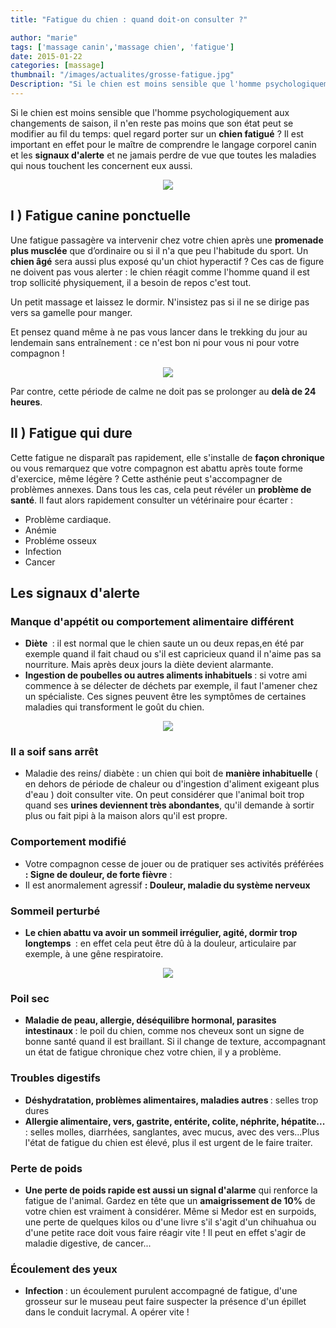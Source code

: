 ```yaml
---
title: "Fatigue du chien : quand doit-on consulter ?"

author: "marie"
tags: ['massage canin','massage chien', 'fatigue']
date: 2015-01-22
categories: [massage]
thumbnail: "/images/actualites/grosse-fatigue.jpg"
Description: "Si le chien est moins sensible que l'homme psychologiquement aux changements de saison, il n'en reste pas moins que son état peut se modifier au fil du temps: quel regard porter sur un chien fatigué ?"
---
```



Si le chien est moins sensible que l'homme psychologiquement aux changements de saison, il n'en reste pas moins que son état peut se modifier au fil du temps: quel regard porter sur un **chien fatigué** ? Il est important en effet pour le maître de comprendre le langage corporel canin et les **signaux d'alerte** et ne jamais perdre de vue que toutes les maladies qui nous touchent les concernent eux aussi.


<p align="center"><img src= "/images/actualites/grosse-fatigue.jpg"></p>


## I ) Fatigue canine ponctuelle ##
Une fatigue passagère  va intervenir chez votre chien après une **promenade plus musclée** que d’ordinaire ou si il n'a que peu l'habitude du sport. Un **chien âgé** sera aussi plus exposé qu'un chiot hyperactif ? Ces cas de figure ne doivent pas vous alerter : le chien réagit comme l'homme quand il est trop sollicité physiquement, il a besoin de repos c'est tout.

Un petit massage et laissez le dormir. N'insistez pas si il ne se dirige pas vers sa gamelle pour manger.

Et pensez quand même à ne pas vous lancer dans le trekking du jour au lendemain sans entraînement : ce n'est bon ni pour vous ni pour votre compagnon !

<p align="center"><img src= "/images/actualites/chien-apres-balade.jpg"></p>

Par contre, cette période de calme ne doit pas se prolonger au **delà de 24 heures**.


## II ) Fatigue qui dure ##
Cette fatigue ne disparaît pas rapidement, elle s'installe de **façon chronique** ou vous remarquez que votre compagnon est abattu après toute forme d'exercice, même légère ? Cette asthénie peut s'accompagner de problèmes annexes. Dans tous les cas, cela peut révéler un **problème de santé**. Il faut alors rapidement consulter un vétérinaire pour écarter :

<ul>

<li> Problème cardiaque. </li>
<li> Anémie </li>
<li> Probléme osseux </li>
<li> Infection </li>
<li> Cancer </li>
</ul>




## Les signaux d'alerte ##



### Manque d'appétit ou comportement alimentaire différent ###
<ul>
<li> <b>Diète </b> : il est normal que le chien saute un ou deux repas,en été par exemple quand il fait chaud ou s'il est capricieux quand il n'aime pas sa nourriture. Mais après deux jours la diète devient alarmante. </li>
<li> <b>Ingestion de poubelles ou autres aliments inhabituels </b>: si votre ami commence à se délecter de déchets par exemple, il faut l'amener chez un spécialiste. Ces signes peuvent être les symptômes de certaines maladies qui transforment le goût du chien.</li>
</ul>

<p align="center"><img src= "/images/actualites/chien-qui-ne-mange-pas.jpg"></p>

### Il a soif sans arrêt ###
<ul>
<li> Maladie des reins/ diabète : un chien qui boit de <b>manière inhabituelle</b> ( en dehors de période de chaleur ou d'ingestion d'aliment exigeant plus d'eau ) doit consulter vite. On peut considérer que l'animal boit trop quand ses <b>urines deviennent très abondantes</b>, qu'il demande à sortir plus ou fait pipi à la maison alors qu'il est propre.</li></ul>

### Comportement modifié ###
<ul>
<li>  Votre compagnon cesse de jouer ou de pratiquer ses activités préférées <b> : Signe de douleur, de forte fièvre</b> : </li>
<li> Il est anormalement agressif <b> : Douleur, maladie du système nerveux </b> </li> </ul>

### Sommeil perturbé ###
<ul> <li> <b>Le chien abattu va avoir un sommeil irrégulier, agité, dormir trop longtemps </b> : en effet cela peut être dû à la douleur, articulaire par exemple, à une gêne respiratoire.</ul>
<p align="center"><img src= "/images/actualites/chien-qui-ne-dort-pas.jpg"></p>

<h3> Poil sec  </h3>
 <ul> <li> <b> Maladie de peau, allergie, déséquilibre hormonal, parasites intestinaux </b> : le poil du chien, comme nos cheveux sont un signe de bonne santé quand il est braillant. Si il change de texture, accompagnant un état de fatigue chronique chez votre chien, il y a problème. </li> </ul>

### Troubles digestifs ###
 <ul> <li> <b> Déshydratation, problèmes alimentaires, maladies autres </b> : selles trop dures </li>
 <li> <b> Allergie alimentaire, vers, gastrite, entérite, colite, néphrite, hépatite...</b> : selles molles, diarrhées, sanglantes, avec mucus, avec des vers...Plus l'état de fatigue du chien est élevé, plus il est urgent de le faire traiter.</li> </ul>

### Perte de poids ###
<ul> <li> <b> Une perte de poids rapide est aussi un signal d'alarme</b>  qui renforce la fatigue de l'animal. Gardez en tête que un <b>amaigrissement de 10%</b> de votre chien est vraiment à considérer.  Même si Medor est en surpoids, une perte de quelques kilos ou d'une livre s'il s'agit d'un chihuahua ou d'une petite race doit vous faire réagir vite ! Il peut en effet s'agir de maladie digestive, de cancer...</li> </ul>

### Écoulement des yeux ###
<ul> <li><b> Infection </b> : un écoulement purulent accompagné de fatigue, d'une grosseur sur le museau peut faire suspecter la présence d'un épillet dans le conduit lacrymal. A opérer vite ! </li> </ul>

